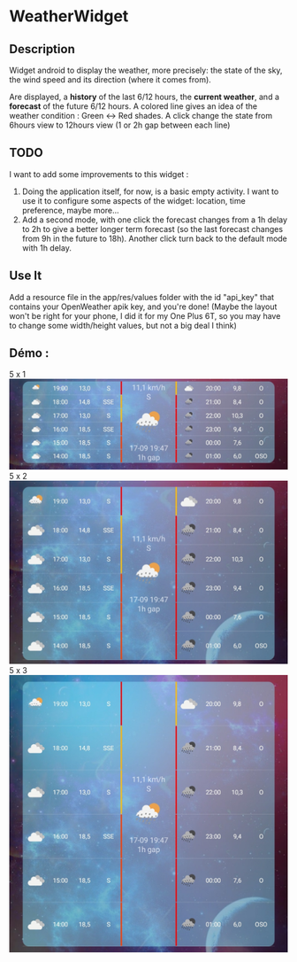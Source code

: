 # WeatherWidget

## Description

Widget android to display the weather, more precisely: the state of the sky, the wind speed and its direction (where it comes from). 

Are displayed, a **history** of the last 6/12 hours, the **current weather**, and a **forecast** of the future 6/12 hours. A colored line gives an idea of the weather condition : Green <-> Red shades. A click change the state from 6hours view to 12hours view (1 or 2h gap between each line)

## TODO

I want to add some improvements to this widget :

1) Doing the application itself, for now, is a basic empty activity. I want to use it to configure some aspects of the widget: location, time preference, maybe more...
2) Add a second mode, with one click the forecast changes from a 1h delay to 2h to give a better longer term forecast (so the last forecast changes from 9h in the future to 18h). Another click turn back to the default mode with 1h delay.

## Use It

Add a resource file in the app/res/values folder with the id "api_key" that contains your OpenWeather apik key, and you're done!
(Maybe the layout won't be right for your phone, I did it for my One Plus 6T, so you may have to change some width/height values, but not a big deal I think)

## Démo :

5 x 1
![](https://github.com/TonyChouteau/WeatherWindWidget/blob/main/images/v2/5x1.jpg)
5 x 2
![](https://github.com/TonyChouteau/WeatherWindWidget/blob/main/images/v2/5x2.jpg)
5 x 3
![](https://github.com/TonyChouteau/WeatherWindWidget/blob/main/images/v2/5x3.jpg)
